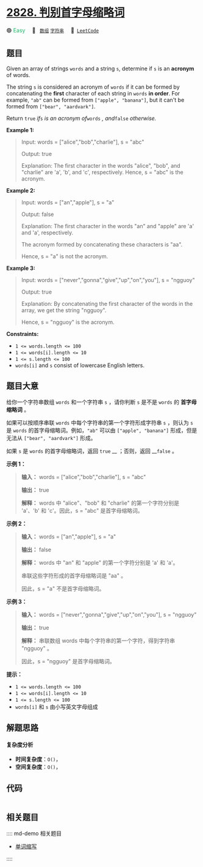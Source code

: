 # [2828. 判别首字母缩略词](https://leetcode.com/problems/check-if-a-string-is-an-acronym-of-words)

🟢 <font color=#15bd66>Easy</font>&emsp; 🔖&ensp; [`数组`](/leetcode/outline/tag/array.md) [`字符串`](/leetcode/outline/tag/string.md)&emsp; 🔗&ensp;[`LeetCode`](https://leetcode.com/problems/check-if-a-string-is-an-acronym-of-words)


## 题目

Given an array of strings `words` and a string `s`, determine if `s` is an
**acronym** of words.

The string `s` is considered an acronym of `words` if it can be formed by
concatenating the **first** character of each string in `words` **in order**.
For example, `"ab"` can be formed from `["apple", "banana"]`, but it can't be
formed from `["bear", "aardvark"]`.

Return `true` _if_`s` _is an acronym of_`words` _, and_`false` _otherwise._



**Example 1:**

> Input: words = ["alice","bob","charlie"], s = "abc"
> 
> Output: true
> 
> Explanation: The first character in the words "alice", "bob", and "charlie" are 'a', 'b', and 'c', respectively. Hence, s = "abc" is the acronym. 

**Example 2:**

> Input: words = ["an","apple"], s = "a"
> 
> Output: false
> 
> Explanation: The first character in the words "an" and "apple" are 'a' and 'a', respectively. 
> 
> The acronym formed by concatenating these characters is "aa". 
> 
> Hence, s = "a" is not the acronym.

**Example 3:**

> Input: words = ["never","gonna","give","up","on","you"], s = "ngguoy"
> 
> Output: true
> 
> Explanation: By concatenating the first character of the words in the array, we get the string "ngguoy". 
> 
> Hence, s = "ngguoy" is the acronym.

**Constraints:**

  * `1 <= words.length <= 100`
  * `1 <= words[i].length <= 10`
  * `1 <= s.length <= 100`
  * `words[i]` and `s` consist of lowercase English letters.


## 题目大意

给你一个字符串数组 `words` 和一个字符串 `s` ，请你判断 `s` 是不是 `words` 的 **首字母缩略词** 。

如果可以按顺序串联 `words` 中每个字符串的第一个字符形成字符串 `s` ，则认为 `s` 是 `words` 的首字母缩略词。例如，`"ab"`
可以由 `["apple", "banana"]` 形成，但是无法从 `["bear", "aardvark"]` 形成。

如果 `s` 是 `words` 的首字母缩略词，返回 `true` __ ；否则，返回 __`false` 。



**示例 1：**

> 
> 
> 
> 
> 
> **输入：** words = ["alice","bob","charlie"], s = "abc"
> 
> **输出：** true
> 
> **解释：** words 中 "alice"、"bob" 和 "charlie" 的第一个字符分别是 'a'、'b' 和 'c'。因此，s = "abc" 是首字母缩略词。 
> 
> 

**示例 2：**

> 
> 
> 
> 
> 
> **输入：** words = ["an","apple"], s = "a"
> 
> **输出：** false
> 
> **解释：** words 中 "an" 和 "apple" 的第一个字符分别是 'a' 和 'a'。
> 
> 串联这些字符形成的首字母缩略词是 "aa" 。
> 
> 因此，s = "a" 不是首字母缩略词。
> 
> 

**示例 3：**

> 
> 
> 
> 
> 
> **输入：** words = ["never","gonna","give","up","on","you"], s = "ngguoy"
> 
> **输出：** true
> 
> **解释：** 串联数组 words 中每个字符串的第一个字符，得到字符串 "ngguoy" 。
> 
> 因此，s = "ngguoy" 是首字母缩略词。 
> 
> 



**提示：**

  * `1 <= words.length <= 100`
  * `1 <= words[i].length <= 10`
  * `1 <= s.length <= 100`
  * `words[i]` 和 `s` 由小写英文字母组成


## 解题思路

#### 复杂度分析

- **时间复杂度**：`O()`，
- **空间复杂度**：`O()`，

## 代码

```javascript

```

## 相关题目

:::: md-demo 相关题目
- [单词缩写](https://leetcode.com/problems/word-abbreviation)

::::
